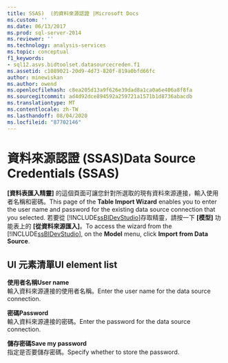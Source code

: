 ```yaml
---
title: SSAS)  (的資料來源認證 |Microsoft Docs
ms.custom: ''
ms.date: 06/13/2017
ms.prod: sql-server-2014
ms.reviewer: ''
ms.technology: analysis-services
ms.topic: conceptual
f1_keywords:
- sql12.asvs.bidtoolset.datasourcecreden.f1
ms.assetid: c1089021-20d9-4d73-820f-819a0bfd66fc
author: minewiskan
ms.author: owend
ms.openlocfilehash: c8ea205d13a9f626e39dad8a1ca0a6e406a8f8fa
ms.sourcegitcommit: ad4d92dce894592a259721a1571b1d8736abacdb
ms.translationtype: MT
ms.contentlocale: zh-TW
ms.lasthandoff: 08/04/2020
ms.locfileid: "87702146"
---
```

# <a name="data-source-credentials-ssas"></a><span data-ttu-id="862bb-102">資料來源認證 (SSAS)</span><span class="sxs-lookup"><span data-stu-id="862bb-102">Data Source Credentials (SSAS)</span></span>
  <span data-ttu-id="862bb-103">**[資料表匯入精靈]** 的這個頁面可讓您針對所選取的現有資料來源連接，輸入使用者名稱和密碼。</span><span class="sxs-lookup"><span data-stu-id="862bb-103">This page of the **Table Import Wizard** enables you to enter the user name and password for the existing data source connection that you selected.</span></span> <span data-ttu-id="862bb-104">若要從 [!INCLUDE[ssBIDevStudio](../includes/ssbidevstudio-md.md)]存取精靈，請按一下 **[模型]** 功能表上的 **[從資料來源匯入]**。</span><span class="sxs-lookup"><span data-stu-id="862bb-104">To access the wizard from the [!INCLUDE[ssBIDevStudio](../includes/ssbidevstudio-md.md)], on the **Model** menu, click **Import from Data Source**.</span></span>  
  
## <a name="ui-element-list"></a><span data-ttu-id="862bb-105">UI 元素清單</span><span class="sxs-lookup"><span data-stu-id="862bb-105">UI element list</span></span>  
 <span data-ttu-id="862bb-106">**使用者名稱**</span><span class="sxs-lookup"><span data-stu-id="862bb-106">**User name**</span></span>  
 <span data-ttu-id="862bb-107">輸入資料來源連接的使用者名稱。</span><span class="sxs-lookup"><span data-stu-id="862bb-107">Enter the user name for the data source connection.</span></span>  
  
 <span data-ttu-id="862bb-108">**密碼**</span><span class="sxs-lookup"><span data-stu-id="862bb-108">**Password**</span></span>  
 <span data-ttu-id="862bb-109">輸入資料來源連接的密碼。</span><span class="sxs-lookup"><span data-stu-id="862bb-109">Enter the password for the data source connection.</span></span>  
  
 <span data-ttu-id="862bb-110">**儲存密碼**</span><span class="sxs-lookup"><span data-stu-id="862bb-110">**Save my password**</span></span>  
 <span data-ttu-id="862bb-111">指定是否要儲存密碼。</span><span class="sxs-lookup"><span data-stu-id="862bb-111">Specify whether to store the password.</span></span>  
  
  
